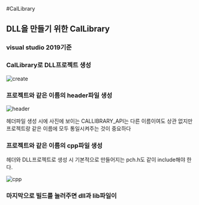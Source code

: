 #CalLibrary

<h2>DLL을 만들기 위한 CalLibrary</h2>

<h3>visual studio 2019기준</h3>

<h3>CalLibrary로 DLL프로젝트 생성</h3>

![create](https://user-images.githubusercontent.com/71477375/149172209-8a52be67-2f1b-45b8-a9b4-1253e52ac25e.PNG)

<h3>프로젝트와 같은 이름의 header파일 생성</h3>

![header](https://user-images.githubusercontent.com/71477375/149172218-5faf6b9d-3841-4e35-903c-9d83d914c222.PNG)

헤더파일 생성 시에 사진에 보이는 CALLIBRARY_API는 다른 이름이여도 상관 없지만 
프로젝트랑 같은 이름에 모두 통일시켜주는 것이 중요하다

<h3>프로젝트와 같은 이름의 cpp파일 생성</h3>

헤더와 DLL프로젝트로 생성 시 기본적으로 만들어지는 pch.h도 같이 include해야 한다.

![cpp](https://user-images.githubusercontent.com/71477375/149172219-c51e560c-a25a-4bf4-a6aa-3eaea35060ad.PNG)

<h3>마지막으로 빌드를 눌러주면 dll과 lib파일이 
